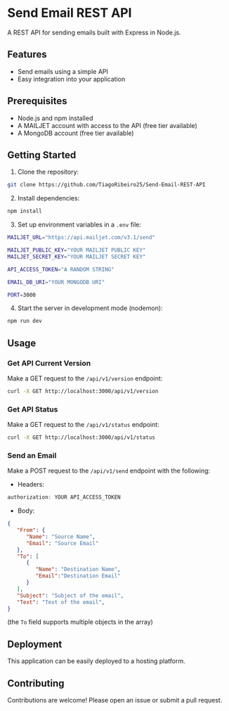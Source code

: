 # Send Email REST API

A REST API for sending emails built with Express in Node.js.

## Features

- Send emails using a simple API
- Easy integration into your application

## Prerequisites

- Node.js and npm installed
- A MAILJET account with access to the API (free tier available)
- A MongoDB account (free tier available)

## Getting Started

1. Clone the repository:

```bash
git clone https://github.com/TiagoRibeiro25/Send-Email-REST-API
```

2. Install dependencies:

```bash
npm install
```

3. Set up environment variables in a `.env` file:

```bash
MAILJET_URL="https://api.mailjet.com/v3.1/send"

MAILJET_PUBLIC_KEY="YOUR MAILJET PUBLIC KEY"
MAILJET_SECRET_KEY="YOUR MAILJET SECRET KEY"

API_ACCESS_TOKEN="A RANDOM STRING"

EMAIL_DB_URI="YOUR MONGODB URI"

PORT=3000
```

4. Start the server in development mode (nodemon):

```bash
npm run dev
```

## Usage

### Get API Current Version

Make a GET request to the `/api/v1/version` endpoint:

```bash
curl -X GET http://localhost:3000/api/v1/version
```

### Get API Status

Make a GET request to the `/api/v1/status` endpoint:

```bash
curl -X GET http://localhost:3000/api/v1/status
```

### Send an Email

Make a POST request to the `/api/v1/send` endpoint with the following:

- Headers:

```javascript
authorization: YOUR API_ACCESS_TOKEN
```

- Body:

```JSON
{
   "From": { 
      "Name": "Source Name",
      "Email": "Source Email"
   },
   "To": [
      {
         "Name": "Destination Name",
         "Email":"Destination Email"
      }
   ],
   "Subject": "Subject of the email",
   "Text": "Text of the email",
}
```

(the `To` field supports multiple objects in the array)

## Deployment

This application can be easily deployed to a hosting platform.

## Contributing

Contributions are welcome! Please open an issue or submit a pull request.

